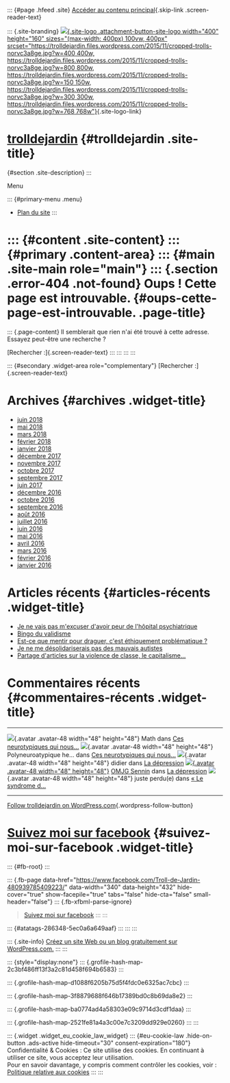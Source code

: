 ::: {#page .hfeed .site}
[Accéder au contenu principal](#content){.skip-link .screen-reader-text}

::: {.site-branding}
[![](https://trolldejardin.files.wordpress.com/2015/11/cropped-trolls-norvc3a8ge.jpg?w=400){.site-logo
.attachment-button-site-logo width="400" height="160"
sizes="(max-width: 400px) 100vw, 400px"
srcset="https://trolldejardin.files.wordpress.com/2015/11/cropped-trolls-norvc3a8ge.jpg?w=400 400w, https://trolldejardin.files.wordpress.com/2015/11/cropped-trolls-norvc3a8ge.jpg?w=800 800w, https://trolldejardin.files.wordpress.com/2015/11/cropped-trolls-norvc3a8ge.jpg?w=150 150w, https://trolldejardin.files.wordpress.com/2015/11/cropped-trolls-norvc3a8ge.jpg?w=300 300w, https://trolldejardin.files.wordpress.com/2015/11/cropped-trolls-norvc3a8ge.jpg?w=768 768w"}](https://trolldejardin.wordpress.com/){.site-logo-link}

[trolldejardin](https://trolldejardin.wordpress.com/) {#trolldejardin .site-title}
=====================================================

 {#section .site-description}
:::

Menu

::: {#primary-menu .menu}
-   [Plan du site](https://trolldejardin.wordpress.com/a-propos/)
:::

::: {#content .site-content}
::: {#primary .content-area}
::: {#main .site-main role="main"}
::: {.section .error-404 .not-found}
Oups ! Cette page est introuvable. {#oups-cette-page-est-introuvable. .page-title}
==================================

::: {.page-content}
Il semblerait que rien n'ai été trouvé à cette adresse. Essayez
peut-être une recherche ?

[Rechercher :]{.screen-reader-text}
:::
:::
:::
:::

::: {#secondary .widget-area role="complementary"}
[Rechercher :]{.screen-reader-text}

Archives {#archives .widget-title}
========

-   [juin 2018](https://trolldejardin.wordpress.com/2018/06/)
-   [mai 2018](https://trolldejardin.wordpress.com/2018/05/)
-   [mars 2018](https://trolldejardin.wordpress.com/2018/03/)
-   [février 2018](https://trolldejardin.wordpress.com/2018/02/)
-   [janvier 2018](https://trolldejardin.wordpress.com/2018/01/)
-   [décembre 2017](https://trolldejardin.wordpress.com/2017/12/)
-   [novembre 2017](https://trolldejardin.wordpress.com/2017/11/)
-   [octobre 2017](https://trolldejardin.wordpress.com/2017/10/)
-   [septembre 2017](https://trolldejardin.wordpress.com/2017/09/)
-   [juin 2017](https://trolldejardin.wordpress.com/2017/06/)
-   [décembre 2016](https://trolldejardin.wordpress.com/2016/12/)
-   [octobre 2016](https://trolldejardin.wordpress.com/2016/10/)
-   [septembre 2016](https://trolldejardin.wordpress.com/2016/09/)
-   [août 2016](https://trolldejardin.wordpress.com/2016/08/)
-   [juillet 2016](https://trolldejardin.wordpress.com/2016/07/)
-   [juin 2016](https://trolldejardin.wordpress.com/2016/06/)
-   [mai 2016](https://trolldejardin.wordpress.com/2016/05/)
-   [avril 2016](https://trolldejardin.wordpress.com/2016/04/)
-   [mars 2016](https://trolldejardin.wordpress.com/2016/03/)
-   [février 2016](https://trolldejardin.wordpress.com/2016/02/)
-   [janvier 2016](https://trolldejardin.wordpress.com/2016/01/)

Articles récents {#articles-récents .widget-title}
================

-   [Je ne vais pas m'excuser d'avoir peur de
    l'hôpital psychiatrique](https://trolldejardin.wordpress.com/2018/06/04/je-ne-vais-pas-mexcuser-davoir-peur-de-lhopital-psychiatrique/)
-   [Bingo du
    validisme](https://trolldejardin.wordpress.com/2018/05/23/25776/)
-   [Est-ce que mentir pour draguer, c'est éthiquement
    problématique ?](https://trolldejardin.wordpress.com/2018/05/12/est-ce-que-mentir-pour-draguer-cest-ethiquement-problematique/)
-   [Je ne me désolidariserais pas des
    mauvais autistes](https://trolldejardin.wordpress.com/2018/03/22/je-ne-me-desolidariserais-pas-des-mauvais-autistes/)
-   [Partage d'articles sur la violence de classe, le
    capitalisme...](https://trolldejardin.wordpress.com/2018/03/20/partage-darticles-sur-la-violence-de-classe-le-capitalisme/)

Commentaires récents {#commentaires-récents .widget-title}
====================

  ----------------------------------------------------------------------------------------------------------------------------------------------------------------------------- ---------------------------------------------------------------------------------------------------------------------------------------------------------------------------------------
  ![](https://2.gravatar.com/avatar/2c3bf486ff13f3a2c81d458f694b6583?s=48&d=identicon&r=G){.avatar .avatar-48 width="48" height="48"}                                           Math dans [Ces neurotypiques qui nous...](https://trolldejardin.wordpress.com/2016/10/23/ces-neurotypiques-qui-nous-diminuent/comment-page-1/#comment-2581)
  ![](https://1.gravatar.com/avatar/d1088f6205b75d5f4fdc0e6325ac7cbc?s=48&d=identicon&r=G){.avatar .avatar-48 width="48" height="48"}                                           Polyneuroatypique he... dans [Ces neurotypiques qui nous...](https://trolldejardin.wordpress.com/2016/10/23/ces-neurotypiques-qui-nous-diminuent/comment-page-1/#comment-2580)
  ![](https://0.gravatar.com/avatar/3f8879688f646b17389bd0c8b69da8e2?s=48&d=identicon&r=G){.avatar .avatar-48 width="48" height="48"}                                           didier dans [La dépression](https://trolldejardin.wordpress.com/2017/11/19/la-depression-2/comment-page-1/#comment-2573)
  [![](https://2.gravatar.com/avatar/ba0774ad4a58303e09c9714d3cdf1daa?s=48&d=identicon&r=G){.avatar .avatar-48 width="48" height="48"}](http://lostinspaceword.wordpress.com)   [OMJG Sennin](http://lostinspaceword.wordpress.com) dans [La dépression](https://trolldejardin.wordpress.com/2017/11/19/la-depression-2/comment-page-1/#comment-2572)
  ![](https://2.gravatar.com/avatar/2521fe81a4a3c00e7c3209dd929e0260?s=48&d=identicon&r=G){.avatar .avatar-48 width="48" height="48"}                                           juste perdu(e) dans [« Le syndrome d...](https://trolldejardin.wordpress.com/2016/06/30/le-syndrome-dasperger-de-tony-attwood-et-les-personnes-lgbtqiap/comment-page-1/#comment-2571)
  ----------------------------------------------------------------------------------------------------------------------------------------------------------------------------- ---------------------------------------------------------------------------------------------------------------------------------------------------------------------------------------

[Follow trolldejardin on
WordPress.com](https://trolldejardin.wordpress.com){.wordpress-follow-button}

[Suivez moi sur facebook](https://www.facebook.com/Troll-de-Jardin-480939785409223/) {#suivez-moi-sur-facebook .widget-title}
====================================================================================

::: {#fb-root}
:::

::: {.fb-page data-href="https://www.facebook.com/Troll-de-Jardin-480939785409223/" data-width="340" data-height="432" hide-cover="true" show-facepile="true" tabs="false" hide-cta="false" small-header="false"}
::: {.fb-xfbml-parse-ignore}
> [Suivez moi sur
> facebook](https://www.facebook.com/Troll-de-Jardin-480939785409223/)
:::
:::

::: {#atatags-286348-5ec0a6a649aaf}
:::
:::
:::

::: {.site-info}
[Créez un site Web ou un blog gratuitement sur
WordPress.com.](https://wordpress.com/?ref=footer_website)
:::
:::

::: {style="display:none"}
::: {.grofile-hash-map-2c3bf486ff13f3a2c81d458f694b6583}
:::

::: {.grofile-hash-map-d1088f6205b75d5f4fdc0e6325ac7cbc}
:::

::: {.grofile-hash-map-3f8879688f646b17389bd0c8b69da8e2}
:::

::: {.grofile-hash-map-ba0774ad4a58303e09c9714d3cdf1daa}
:::

::: {.grofile-hash-map-2521fe81a4a3c00e7c3209dd929e0260}
:::
:::

::: {.widget .widget_eu_cookie_law_widget}
::: {#eu-cookie-law .hide-on-button .ads-active hide-timeout="30" consent-expiration="180"}
Confidentialité & Cookies : Ce site utilise des cookies. En continuant à
utiliser ce site, vous acceptez leur utilisation.\
Pour en savoir davantage, y compris comment contrôler les cookies, voir
: [Politique relative aux cookies](https://automattic.com/cookies)
:::
:::
